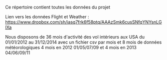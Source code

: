 Ce répertoire contient toutes les données du projet

Lien vers les données Flight et Weather : https://www.dropbox.com/sh/iasq7frk6f58ptq/AAAzSmk6cusSNfqYNYsnLGIXa

Nous disposons de 36 mois d'activité des vol intérieurs aux USA du 01/01/2012 au 31/12/2014 avec un fichier csv par mois et 8 mois de données météorologiques 4 mois en 2012 01/05/07/09 et 4 mois en 2013 04/06/09/11

